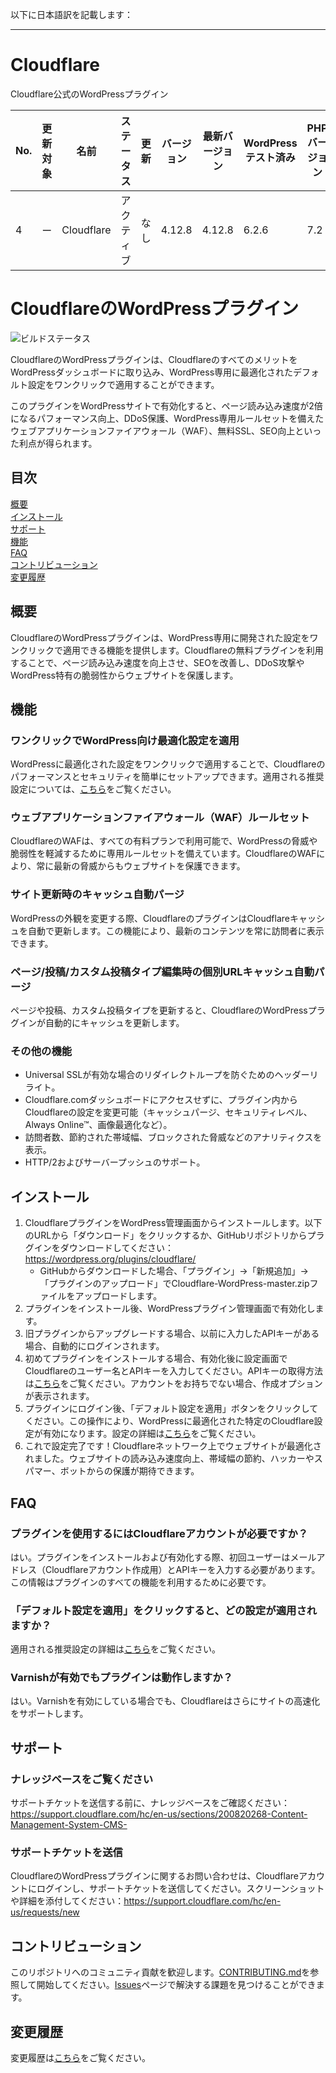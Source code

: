 以下に日本語訳を記載します：

---

# Cloudflare  
Cloudflare公式のWordPressプラグイン  

| No. | 更新対象 | 名前 | ステータス | 更新 | バージョン | 最新バージョン | WordPressテスト済み | PHPバージョン | プラグインホームページ | WordPress公式URL | 備考 |  
| --- | -------- | ---- | ---------- | ---- | ---------- | -------------- | ------------------- | ------------- | --------------------- | --------------- | ---- |  
| 4   | ー        | Cloudflare | アクティブ | なし | 4.12.8    | 4.12.8         | 6.2.6              | 7.2          | [Cloudflare](https://blog.cloudflare.com/new-wordpress-plugin/) | [リンク](https://wordpress.org/plugins/cloudflare/) | ー |  

# CloudflareのWordPressプラグイン  

![ビルドステータス](https://github.com/cloudflare/Cloudflare-WordPress/workflows/PHP%20Composer/badge.svg)  

CloudflareのWordPressプラグインは、CloudflareのすべてのメリットをWordPressダッシュボードに取り込み、WordPress専用に最適化されたデフォルト設定をワンクリックで適用することができます。  

このプラグインをWordPressサイトで有効化すると、ページ読み込み速度が2倍になるパフォーマンス向上、DDoS保護、WordPress専用ルールセットを備えたウェブアプリケーションファイアウォール（WAF）、無料SSL、SEO向上といった利点が得られます。  

## 目次  

[概要](#description)  
[インストール](#installation)  
[サポート](#support)  
[機能](#features)  
[FAQ](#faq)  
[コントリビューション](#contributions)  
[変更履歴](#changelog)  

## 概要  

CloudflareのWordPressプラグインは、WordPress専用に開発された設定をワンクリックで適用できる機能を提供します。Cloudflareの無料プラグインを利用することで、ページ読み込み速度を向上させ、SEOを改善し、DDoS攻撃やWordPress特有の脆弱性からウェブサイトを保護します。  

## 機能  

### ワンクリックでWordPress向け最適化設定を適用  

WordPressに最適化された設定をワンクリックで適用することで、Cloudflareのパフォーマンスとセキュリティを簡単にセットアップできます。適用される推奨設定については、[こちら](https://support.cloudflare.com/hc/en-us/articles/227342487)をご覧ください。  

### ウェブアプリケーションファイアウォール（WAF）ルールセット  

CloudflareのWAFは、すべての有料プランで利用可能で、WordPressの脅威や脆弱性を軽減するために専用ルールセットを備えています。CloudflareのWAFにより、常に最新の脅威からもウェブサイトを保護できます。  

### サイト更新時のキャッシュ自動パージ  

WordPressの外観を変更する際、CloudflareのプラグインはCloudflareキャッシュを自動で更新します。この機能により、最新のコンテンツを常に訪問者に表示できます。  

### ページ/投稿/カスタム投稿タイプ編集時の個別URLキャッシュ自動パージ  

ページや投稿、カスタム投稿タイプを更新すると、CloudflareのWordPressプラグインが自動的にキャッシュを更新します。  

### その他の機能  

- Universal SSLが有効な場合のリダイレクトループを防ぐためのヘッダーリライト。  
- Cloudflare.comダッシュボードにアクセスせずに、プラグイン内からCloudflareの設定を変更可能（キャッシュパージ、セキュリティレベル、Always Online™、画像最適化など）。  
- 訪問者数、節約された帯域幅、ブロックされた脅威などのアナリティクスを表示。  
- HTTP/2およびサーバープッシュのサポート。  

## インストール  

1. CloudflareプラグインをWordPress管理画面からインストールします。以下のURLから「ダウンロード」をクリックするか、GitHubリポジトリからプラグインをダウンロードしてください：<https://wordpress.org/plugins/cloudflare/>  
    - GitHubからダウンロードした場合、「プラグイン」→「新規追加」→「プラグインのアップロード」でCloudflare-WordPress-master.zipファイルをアップロードします。  
2. プラグインをインストール後、WordPressプラグイン管理画面で有効化します。  
3. 旧プラグインからアップグレードする場合、以前に入力したAPIキーがある場合、自動的にログインされます。  
4. 初めてプラグインをインストールする場合、有効化後に設定画面でCloudflareのユーザー名とAPIキーを入力してください。APIキーの取得方法は[こちら](https://support.cloudflare.com/)をご覧ください。アカウントをお持ちでない場合、作成オプションが表示されます。  
5. プラグインにログイン後、「デフォルト設定を適用」ボタンをクリックしてください。この操作により、WordPressに最適化された特定のCloudflare設定が有効になります。設定の詳細は[こちら](https://support.cloudflare.com/hc/en-us/articles/227342487)をご覧ください。  
6. これで設定完了です！Cloudflareネットワーク上でウェブサイトが最適化されました。ウェブサイトの読み込み速度向上、帯域幅の節約、ハッカーやスパマー、ボットからの保護が期待できます。  

## FAQ  

### プラグインを使用するにはCloudflareアカウントが必要ですか？  

はい。プラグインをインストールおよび有効化する際、初回ユーザーはメールアドレス（Cloudflareアカウント作成用）とAPIキーを入力する必要があります。この情報はプラグインのすべての機能を利用するために必要です。  

### 「デフォルト設定を適用」をクリックすると、どの設定が適用されますか？  

適用される推奨設定の詳細は[こちら](https://support.cloudflare.com/hc/en-us/articles/227342487)をご覧ください。  

### Varnishが有効でもプラグインは動作しますか？  

はい。Varnishを有効にしている場合でも、Cloudflareはさらにサイトの高速化をサポートします。  

## サポート  

### ナレッジベースをご覧ください  

サポートチケットを送信する前に、ナレッジベースをご確認ください：<https://support.cloudflare.com/hc/en-us/sections/200820268-Content-Management-System-CMS->  

### サポートチケットを送信  

CloudflareのWordPressプラグインに関するお問い合わせは、Cloudflareアカウントにログインし、サポートチケットを送信してください。スクリーンショットや詳細を添付してください：<https://support.cloudflare.com/hc/en-us/requests/new>  

## コントリビューション  

このリポジトリへのコミュニティ貢献を歓迎します。[CONTRIBUTING.md](CONTRIBUTING.md)を参照して開始してください。[Issues](https://github.com/cloudflare/Cloudflare-WordPress/issues)ページで解決する課題を見つけることができます。  

## 変更履歴  

変更履歴は[こちら](https://wordpress.org/plugins/cloudflare/changelog/)をご覧ください。  
